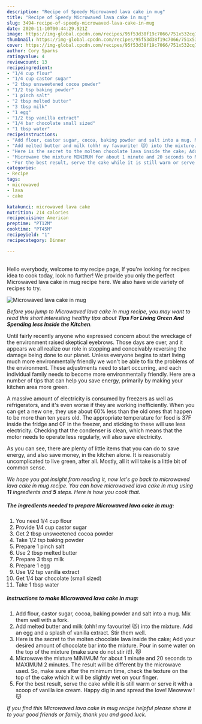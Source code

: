 ```yaml
---
description: "Recipe of Speedy Microwaved lava cake in mug"
title: "Recipe of Speedy Microwaved lava cake in mug"
slug: 3494-recipe-of-speedy-microwaved-lava-cake-in-mug
date: 2020-11-10T00:44:29.921Z
image: https://img-global.cpcdn.com/recipes/95f53d38f19c7066/751x532cq70/microwaved-lava-cake-in-mug-recipe-main-photo.jpg
thumbnail: https://img-global.cpcdn.com/recipes/95f53d38f19c7066/751x532cq70/microwaved-lava-cake-in-mug-recipe-main-photo.jpg
cover: https://img-global.cpcdn.com/recipes/95f53d38f19c7066/751x532cq70/microwaved-lava-cake-in-mug-recipe-main-photo.jpg
author: Cory Sparks
ratingvalue: 4
reviewcount: 13
recipeingredient:
- "1/4 cup flour"
- "1/4 cup castor sugar"
- "2 tbsp unsweetened cocoa powder"
- "1/2 tsp baking powder"
- "1 pinch salt"
- "2 tbsp melted butter"
- "3 tbsp milk"
- "1 egg"
- "1/2 tsp vanilla extract"
- "1/4 bar chocolate small sized"
- "1 tbsp water"
recipeinstructions:
- "Add flour, castor sugar, cocoa, baking powder and salt into a mug. Mix them well with a fork."
- "Add melted butter and milk (ohh! my favourite! 😻) into the mixture. Add an egg and a splash of vanilla extract. Stir them well."
- "Here is the secret to the molten chocolate lava inside the cake; Add your desired amount of chocolate bar into the mixture. Pour in some water on the top of the mixture (make sure do not stir it!). 😾"
- "Microwave the mixture MINIMUM for about 1 minute and 20 seconds to MAXIMUM 2 minutes. The result will be different by the microwave used. So, make sure after the minimum time, check the texture on the top of the cake which it will be slightly wet on your finger."
- "For the best result, serve the cake while it is still warm or serve it with a scoop of vanilla ice cream. Happy dig in and spread the love! Meowww ! 😽"
categories:
- Recipe
tags:
- microwaved
- lava
- cake

katakunci: microwaved lava cake 
nutrition: 214 calories
recipecuisine: American
preptime: "PT12M"
cooktime: "PT45M"
recipeyield: "1"
recipecategory: Dinner

---
```

<br>
Hello everybody, welcome to my recipe page, If you're looking for recipes idea to cook today, look no further! We provide you only the perfect Microwaved lava cake in mug recipe here. We also have wide variety of recipes to try.
<br>


![Microwaved lava cake in mug](https://img-global.cpcdn.com/recipes/95f53d38f19c7066/751x532cq70/microwaved-lava-cake-in-mug-recipe-main-photo.jpg)

<i>Before you jump to Microwaved lava cake in mug recipe, you may want to read this short interesting healthy tips about 
<strong>Tips For Living Green And Spending less Inside the Kitchen</strong>.</i>
</br>

Until fairly recently anyone who expressed concern about the wreckage of the environment raised skeptical eyebrows. Those days are over, and it appears we all realize our role in stopping and conceivably reversing the damage being done to our planet. Unless everyone begins to start living much more environmentally friendly we won't be able to fix the problems of the environment. These adjustments need to start occurring, and each individual family needs to become more environmentally friendly. Here are a number of tips that can help you save energy, primarily by making your kitchen area more green.

A massive amount of electricity is consumed by freezers as well as refrigerators, and it's even worse if they are working inefficiently. When you can get a new one, they use about 60% less than the old ones that happen to be more than ten years old. The appropriate temperature for food is 37F inside the fridge and 0F in the freezer, and sticking to these will use less electricity. Checking that the condenser is clean, which means that the motor needs to operate less regularly, will also save electricity.

As you can see, there are plenty of little items that you can do to save energy, and also save money, in the kitchen alone. It is reasonably uncomplicated to live green, after all. Mostly, all it will take is a little bit of common sense.


<i>We hope you got insight from reading it, now let's go back to microwaved lava cake in mug recipe. You can have microwaved lava cake in mug using <strong>11</strong> ingredients and <strong>5</strong> steps. Here is how you cook that.
</i>

##### The ingredients needed to prepare Microwaved lava cake in mug:

1. You need 1/4 cup flour
1. Provide 1/4 cup castor sugar
1. Get 2 tbsp unsweetened cocoa powder
1. Take 1/2 tsp baking powder
1. Prepare 1 pinch salt
1. Use 2 tbsp melted butter
1. Prepare 3 tbsp milk
1. Prepare 1 egg
1. Use 1/2 tsp vanilla extract
1. Get 1/4 bar chocolate (small sized)
1. Take 1 tbsp water


##### Instructions to make Microwaved lava cake in mug:

1. Add flour, castor sugar, cocoa, baking powder and salt into a mug. Mix them well with a fork.
1. Add melted butter and milk (ohh! my favourite! 😻) into the mixture. Add an egg and a splash of vanilla extract. Stir them well.
1. Here is the secret to the molten chocolate lava inside the cake; Add your desired amount of chocolate bar into the mixture. Pour in some water on the top of the mixture (make sure do not stir it!). 😾
1. Microwave the mixture MINIMUM for about 1 minute and 20 seconds to MAXIMUM 2 minutes. The result will be different by the microwave used. So, make sure after the minimum time, check the texture on the top of the cake which it will be slightly wet on your finger.
1. For the best result, serve the cake while it is still warm or serve it with a scoop of vanilla ice cream. Happy dig in and spread the love! Meowww ! 😽


<i>If you find this Microwaved lava cake in mug recipe helpful please share it to your good friends or family, thank you and good luck.</i>
